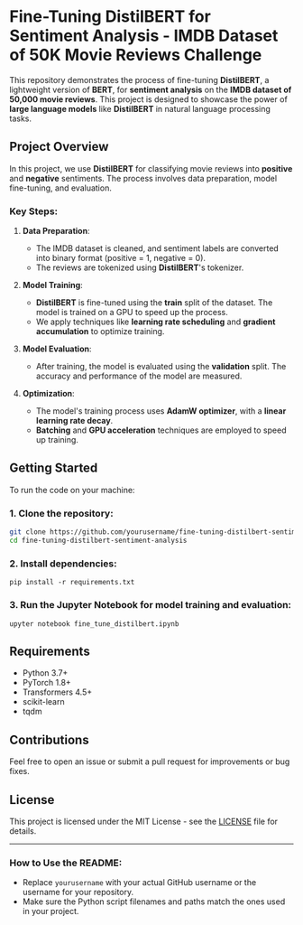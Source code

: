# Fine-Tuning DistilBERT for Sentiment Analysis - IMDB Dataset of 50K Movie Reviews Challenge

This repository demonstrates the process of fine-tuning **DistilBERT**, a lightweight version of **BERT**, for **sentiment analysis** on the **IMDB dataset of 50,000 movie reviews**. This project is designed to showcase the power of **large language models** like **DistilBERT** in natural language processing tasks.

## Project Overview

In this project, we use **DistilBERT** for classifying movie reviews into **positive** and **negative** sentiments. The process involves data preparation, model fine-tuning, and evaluation. 

### Key Steps:
1. **Data Preparation**:
    - The IMDB dataset is cleaned, and sentiment labels are converted into binary format (positive = 1, negative = 0).
    - The reviews are tokenized using **DistilBERT**'s tokenizer.
  
2. **Model Training**:
    - **DistilBERT** is fine-tuned using the **train** split of the dataset. The model is trained on a GPU to speed up the process.
    - We apply techniques like **learning rate scheduling** and **gradient accumulation** to optimize training.

3. **Model Evaluation**:
    - After training, the model is evaluated using the **validation** split. The accuracy and performance of the model are measured.

4. **Optimization**:
    - The model's training process uses **AdamW optimizer**, with a **linear learning rate decay**.
    - **Batching** and **GPU acceleration** techniques are employed to speed up training.

## Getting Started

To run the code on your machine:

### 1. Clone the repository:
```bash
git clone https://github.com/yourusername/fine-tuning-distilbert-sentiment-analysis.git
cd fine-tuning-distilbert-sentiment-analysis
```
### 2. Install dependencies:
```
pip install -r requirements.txt
```

### 3. Run the Jupyter Notebook for model training and evaluation:
```
upyter notebook fine_tune_distilbert.ipynb 
```
## Requirements

- Python 3.7+
- PyTorch 1.8+
- Transformers 4.5+
- scikit-learn
- tqdm

## Contributions

Feel free to open an issue or submit a pull request for improvements or bug fixes.

## License

This project is licensed under the MIT License - see the [LICENSE](LICENSE) file for details.

---

### How to Use the README:
- Replace `yourusername` with your actual GitHub username or the username for your repository.
- Make sure the Python script filenames and paths match the ones used in your project.
